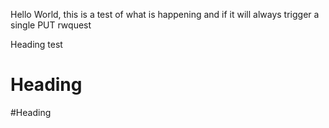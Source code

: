 Hello World, this is a test of what is happening and if it will always trigger a single PUT rwquest



Heading test
# Heading



#Heading 
